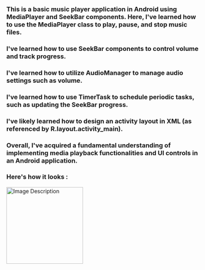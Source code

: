 ### This is a basic music player application in Android using MediaPlayer and SeekBar components. Here, I've learned how to use the MediaPlayer class to play, pause, and stop music files. 
### I've learned how to use SeekBar components to control volume and track progress.
### I've learned how to utilize AudioManager to manage audio settings such as volume.
### I've learned how to use TimerTask to schedule periodic tasks, such as updating the SeekBar progress.
### I've likely learned how to design an activity layout in XML (as referenced by R.layout.activity_main).
### Overall, I've acquired a fundamental understanding of implementing media playback functionalities and UI controls in an Android application.

### Here's how it looks :
<img src="https://github.com/abaniket7/Music_Player/assets/131402530/c39ebf25-362c-482e-aba6-8d3a9800f4cf" alt="Image Description" style="width: 200px; height: auto;">

